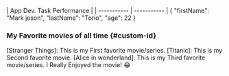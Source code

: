 | App Dev. Task Performance |
| ----------- | ----------- |
{
  "firstName": "Mark jeson",
  "lastName": "Torio",
  "age": 22
}

### My Favorite movies of all time {#custom-id}
[Stranger Things]: This is my First favorite movie/series.
[Titanic]: This is my Second favorite movie.
[Alice in wonderland]: This is my Third favorite movie/series.
I Really Enjoyed the movie! :joy:

